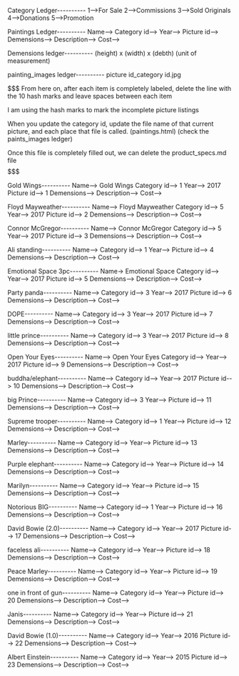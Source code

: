Category Ledger----------
1-->For Sale
2-->Commissions
3-->Sold Originals
4-->Donations
5-->Promotion


Paintings Ledger----------
Name-->
Category id--> 
Year--> 
Picture id--> 
Demensions--> 
Description-->
Cost-->

Demensions ledger----------
(height) x (width) x (debth) (unit of measurement)

painting_images ledger----------
picture id_category id.jpg


$$$$$$$ 
From here on, after each item is completely labeled, delete the line with the 10 hash marks and leave spaces between each item 

I am using the hash marks to mark the incomplete picture listings

When you update the category id, update the file name of that current picture, and each place that file is called. (paintings.html) (check the paints_images ledger)

Once this file is completely filled out, we can delete the product_specs.md file
$$$$$$$

Gold Wings----------
Name--> Gold Wings
Category id--> 1
Year--> 2017
Picture id--> 1
Demensions-->
Description-->
Cost-->

Floyd Mayweather----------
Name--> Floyd Mayweather
Category id--> 5
Year--> 2017
Picture id--> 2
Demensions-->
Description-->
Cost-->

Connor McGregor----------
Name--> Connor McGregor
Category id--> 5
Year--> 2017
Picture id--> 3
Demensions-->
Description-->
Cost-->

Ali standing----------
Name-->
Category id--> 1
Year-->
Picture id--> 4
Demensions-->
Description-->
Cost-->

Emotional Space 3pc----------
Name-> Emotional Space
Category id--> 
Year--> 2017
Picture id--> 5
Demensions-->
Description-->
Cost-->

Party panda----------
Name-->
Category id--> 3
Year--> 2017
Picture id--> 6
Demensions-->
Description-->
Cost-->

DOPE----------
Name-->
Category id--> 3
Year--> 2017
Picture id--> 7
Demensions-->
Description-->
Cost-->

little prince----------
Name-->
Category id--> 3
Year--> 2017
Picture id--> 8
Demensions-->
Description-->
Cost-->

Open Your Eyes----------
Name--> Open Your Eyes
Category id--> 
Year--> 2017
Picture id--> 9
Demensions--> 
Description-->
Cost-->

buddha/elephant----------
Name-->
Category id--> 
Year--> 2017
Picture id--> 10
Demensions--> 
Description-->
Cost-->

big Prince----------
Name-->
Category id--> 3
Year--> 
Picture id--> 11
Demensions--> 
Description-->
Cost-->

Supreme trooper----------
Name-->
Category id--> 1
Year--> 
Picture id--> 12
Demensions--> 
Description-->
Cost-->

Marley----------
Name-->
Category id--> 
Year--> 
Picture id--> 13
Demensions--> 
Description-->
Cost-->

Purple elephant----------
Name-->
Category id--> 
Year--> 
Picture id--> 14
Demensions--> 
Description-->
Cost-->

Marilyn----------
Name-->
Category id--> 
Year--> 
Picture id--> 15
Demensions--> 
Description-->
Cost-->

Notorious BIG----------
Name-->
Category id--> 1
Year--> 
Picture id--> 16
Demensions--> 
Description-->
Cost-->

David Bowie (2.0)----------
Name-->
Category id--> 
Year--> 2017
Picture id--> 17
Demensions--> 
Description-->
Cost-->

faceless ali----------
Name-->
Category id--> 
Year--> 
Picture id--> 18
Demensions--> 
Description-->
Cost-->

Peace Marley----------
Name-->
Category id--> 
Year--> 
Picture id--> 19
Demensions--> 
Description-->
Cost-->

one in front of gun----------
Name-->
Category id--> 
Year--> 
Picture id--> 20
Demensions--> 
Description-->
Cost-->

Janis----------
Name-->
Category id--> 
Year--> 
Picture id--> 21
Demensions--> 
Description-->
Cost-->

David Bowie (1.0)----------
Name-->
Category id--> 
Year--> 2016
Picture id--> 22
Demensions--> 
Description-->
Cost-->

Albert Einstein----------
Name-->
Category id--> 
Year--> 2015
Picture id--> 23
Demensions--> 
Description-->
Cost-->












